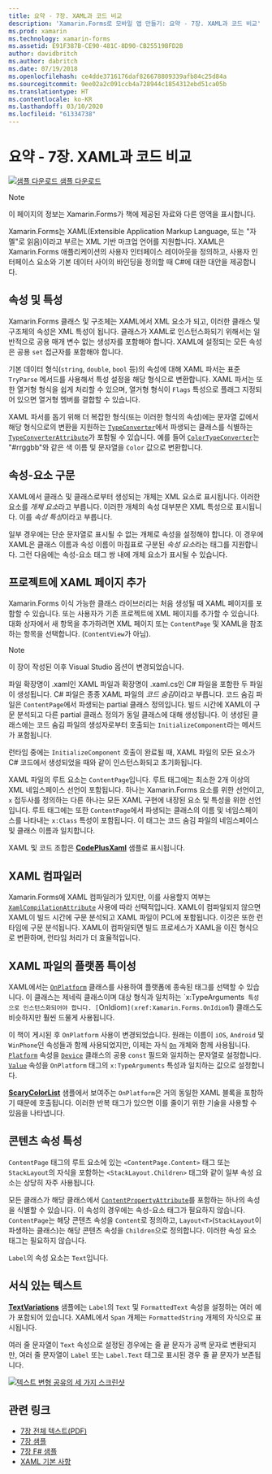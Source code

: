 ```yaml
---
title: 요약 - 7장. XAML과 코드 비교
description: 'Xamarin.Forms로 모바일 앱 만들기: 요약 - 7장. XAML과 코드 비교'
ms.prod: xamarin
ms.technology: xamarin-forms
ms.assetid: E91F387B-CE90-481C-8D90-CB25519BFD2B
author: davidbritch
ms.author: dabritch
ms.date: 07/19/2018
ms.openlocfilehash: ce4dde3716176daf826678809339afb84c25d84a
ms.sourcegitcommit: 9ee02a2c091ccb4a728944c1854312ebd51ca05b
ms.translationtype: HT
ms.contentlocale: ko-KR
ms.lasthandoff: 03/10/2020
ms.locfileid: "61334738"
---
```

# <a name="summary-of-chapter-7-xaml-vs-code"></a>요약 - 7장. XAML과 코드 비교

[![샘플 다운로드](~/media/shared/download.png) 샘플 다운로드](https://github.com/xamarin/xamarin-forms-book-samples/tree/master/Chapter07)

> [!NOTE]
> 이 페이지의 정보는 Xamarin.Forms가 책에 제공된 자료와 다른 영역을 표시합니다.

Xamarin.Forms는 XAML(Extensible Application Markup Language, 또는 "자멜"로 읽음)이라고 부르는 XML 기반 마크업 언어를 지원합니다. XAML은 Xamarin.Forms 애플리케이션의 사용자 인터페이스 레이아웃을 정의하고, 사용자 인터페이스 요소와 기본 데이터 사이의 바인딩을 정의할 때 C#에 대한 대안을 제공합니다.

## <a name="properties-and-attributes"></a>속성 및 특성

Xamarin.Forms 클래스 및 구조체는 XAML에서 XML 요소가 되고, 이러한 클래스 및 구조체의 속성은 XML 특성이 됩니다. 클래스가 XAML로 인스턴스화되기 위해서는 일반적으로 공용 매개 변수 없는 생성자를 포함해야 합니다. XAML에 설정되는 모든 속성은 공용 `set` 접근자를 포함해야 합니다.

기본 데이터 형식(`string`, `double`, `bool` 등)의 속성에 대해 XAML 파서는 표준 `TryParse` 메서드를 사용해서 특성 설정을 해당 형식으로 변환합니다. XAML 파서는 또한 열거형 형식을 쉽게 처리할 수 있으며, 열거형 형식이 `Flags` 특성으로 플래그 지정되어 있으면 열거형 멤버를 결합할 수 있습니다.

XAML 파서를 돕기 위해 더 복잡한 형식(또는 이러한 형식의 속성)에는 문자열 값에서 해당 형식으로의 변환을 지원하는 [`TypeConverter`](xref:Xamarin.Forms.TypeConverter)에서 파생되는 클래스를 식별하는 [`TypeConverterAttribute`](xref:Xamarin.Forms.TypeConverterAttribute)가 포함될 수 있습니다. 예를 들어 [`ColorTypeConverter`](xref:Xamarin.Forms.ColorTypeConverter)는 "#rrggbb"와 같은 색 이름 및 문자열을 `Color` 값으로 변환합니다.

## <a name="property-element-syntax"></a>속성-요소 구문

XAML에서 클래스 및 클래스로부터 생성되는 개체는 XML 요소로 표시됩니다. 이러한 요소를 *개체 요소*라고 부릅니다. 이러한 개체의 속성 대부분은 XML 특성으로 표시됩니다. 이를 *속성 특성*이라고 부릅니다.

일부 경우에는 단순 문자열로 표시될 수 없는 개체로 속성을 설정해야 합니다. 이 경우에 XAML은 클래스 이름과 속성 이름이 마침표로 구분된 *속성 요소*라는 태그를 지원합니다. 그런 다음에는 속성-요소 태그 쌍 내에 개체 요소가 표시될 수 있습니다.

## <a name="adding-a-xaml-page-to-your-project"></a>프로젝트에 XAML 페이지 추가

Xamarin.Forms 이식 가능한 클래스 라이브러리는 처음 생성될 때 XAML 페이지를 포함할 수 있습니다. 또는 사용자가 기존 프로젝트에 XML 페이지를 추가할 수 있습니다. 대화 상자에서 새 항목을 추가하려면 XML 페이지 또는 `ContentPage` 및 XAML을 참조하는 항목을 선택합니다. (`ContentView`가 아님).

> [!NOTE]
> 이 장이 작성된 이후 Visual Studio 옵션이 변경되었습니다.

파일 확장명이 .xaml인 XAML 파일과 확장명이 .xaml.cs인 C# 파일을 포함한 두 파일이 생성됩니다. C# 파일은 종종 XAML 파일의 *코드 숨김*이라고 부릅니다. 코드 숨김 파일은 `ContentPage`에서 파생되는 partial 클래스 정의입니다. 빌드 시간에 XAML이 구문 분석되고 다른 partial 클래스 정의가 동일 클래스에 대해 생성됩니다. 이 생성된 클래스에는 코드 숨김 파일의 생성자로부터 호출되는 `InitializeComponent`라는 메서드가 포함됩니다.

런타임 중에는 `InitializeComponent` 호출이 완료될 때, XAML 파일의 모든 요소가 C# 코드에서 생성되었을 때와 같이 인스턴스화되고 초기화됩니다.

XAML 파일의 루트 요소는 `ContentPage`입니다. 루트 태그에는 최소한 2개 이상의 XML 네임스페이스 선언이 포함됩니다. 하나는 Xamarin.Forms 요소를 위한 선언이고, `x` 접두사를 정의하는 다른 하나는 모든 XAML 구현에 내장된 요소 및 특성을 위한 선언입니다. 루트 태그에는 또한 `ContentPage`에서 파생되는 클래스의 이름 및 네임스페이스를 나타내는 `x:Class` 특성이 포함됩니다. 이 태그는 코드 숨김 파일의 네임스페이스 및 클래스 이름과 일치합니다.

XAML 및 코드 조합은 [**CodePlusXaml**](https://github.com/xamarin/xamarin-forms-book-samples/tree/master/Chapter07) 샘플로 표시됩니다.

## <a name="the-xaml-compiler"></a>XAML 컴파일러

Xamarin.Forms에 XAML 컴파일러가 있지만, 이를 사용할지 여부는 [`XamlCompilationAttribute`](xref:Xamarin.Forms.Xaml.XamlCompilationAttribute) 사용에 따라 선택적입니다. XAML이 컴파일되지 않으면 XAML이 빌드 시간에 구문 분석되고 XAML 파일이 PCL에 포함됩니다. 이것은 또한 런타임에 구문 분석됩니다. XAML이 컴파일되면 빌드 프로세스가 XAML을 이진 형식으로 변환하며, 런타임 처리가 더 효율적입니다.

## <a name="platform-specificity-in-the-xaml-file"></a>XAML 파일의 플랫폼 특이성

XAML에서는 [`OnPlatform`](xref:Xamarin.Forms.OnPlatform`1) 클래스를 사용하여 플랫폼에 종속된 태그를 선택할 수 있습니다. 이 클래스는 제네릭 클래스이며 대상 형식과 일치하는 `x:TypeArguments` 특성으로 인스턴스화되어야 합니다. [`OnIdiom`](xref:Xamarin.Forms.OnIdiom`1) 클래스도 비슷하지만 훨씬 드물게 사용됩니다.

이 책이 게시된 후 `OnPlatform` 사용이 변경되었습니다. 원래는 이름이 `iOS`, `Android` 및 `WinPhone`인 속성들과 함께 사용되었지만, 이제는 자식 [`On`](xref:Xamarin.Forms.On) 개체와 함께 사용됩니다. [`Platform`](xref:Xamarin.Forms.On.Platform) 속성을 [`Device`](xref:Xamarin.Forms.Device) 클래스의 공용 `const` 필드와 일치하는 문자열로 설정합니다. [`Value`](xref:Xamarin.Forms.On.Value) 속성을 `OnPlatform` 태그의 `x:TypeArguments` 특성과 일치하는 값으로 설정합니다.

[**ScaryColorList**](https://github.com/xamarin/xamarin-forms-book-samples/tree/master/Chapter07/ScaryColorList) 샘플에서 보여주는 `OnPlatform`은 거의 동일한 XAML 블록을 포함하기 때문에 호출됩니다. 이러한 반복 태그가 있으면 이를 줄이기 위한 기술을 사용할 수 있음을 나타냅니다.

## <a name="the-content-property-attributes"></a>콘텐츠 속성 특성

`ContentPage` 태그의 루트 요소에 있는 `<ContentPage.Content>` 태그 또는 `StackLayout`의 자식을 포함하는 `<StackLayout.Children>` 태그와 같이 일부 속성 요소는 상당히 자주 사용됩니다.

모든 클래스가 해당 클래스에서 [`ContentPropertyAttribute`](xref:Xamarin.Forms.ContentPropertyAttribute)를 포함하는 하나의 속성을 식별할 수 있습니다. 이 속성의 경우에는 속성-요소 태그가 필요하지 않습니다. `ContentPage`는 해당 콘텐츠 속성을 `Content`로 정의하고, `Layout<T>`(`StackLayout`이 파생하는 클래스)는 해당 콘텐츠 속성을 `Children`으로 정의합니다. 이러한 속성 요소 태그는 필요하지 않습니다.

`Label`의 속성 요소는 `Text`입니다.

## <a name="formatted-text"></a>서식 있는 텍스트

[**TextVariations**](https://github.com/xamarin/xamarin-forms-book-samples/tree/master/Chapter07/TextVariations) 샘플에는 `Label`의 `Text` 및 `FormattedText` 속성을 설정하는 여러 예가 포함되어 있습니다. XAML에서 `Span` 개체는 `FormattedString` 개체의 자식으로 표시됩니다.

 여러 줄 문자열이 `Text` 속성으로 설정된 경우에는 줄 끝 문자가 공백 문자로 변환되지만, 여러 줄 문자열이 `Label` 또는 `Label.Text` 태그로 표시된 경우 줄 끝 문자가 보존됩니다.

 [![텍스트 변형 공유의 세 가지 스크린샷](images/ch07fg03-small.png "서식이 지정된 텍스트 변형")](images/ch07fg03-large.png#lightbox "서식이 지정된 텍스트 변형")

## <a name="related-links"></a>관련 링크

- [7장 전체 텍스트(PDF)](https://download.xamarin.com/developer/xamarin-forms-book/XamarinFormsBook-Ch07-Apr2016.pdf)
- [7장 샘플](https://github.com/xamarin/xamarin-forms-book-samples/tree/master/Chapter07)
- [7장 F# 샘플](https://github.com/xamarin/xamarin-forms-book-samples/tree/master/Chapter07/FS/CodePlusXaml)
- [XAML 기본 사항](~/xamarin-forms/xaml/xaml-basics/index.md)
